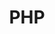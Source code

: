 ---
title: "PHP"
thumbnail: '/images/categories/Category-PHP.png'
thumbnailAlt: "Logo de PHP"
rangeHaut: false
rangeBas: true
---